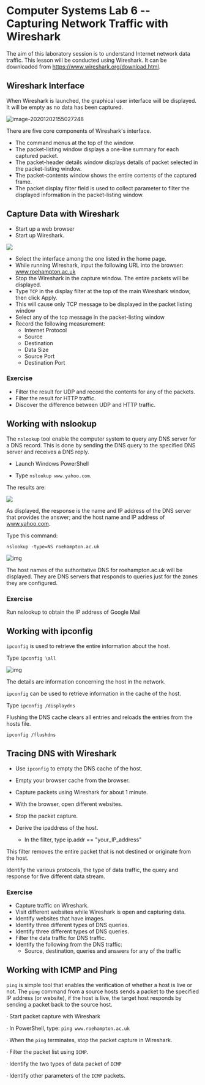 # Computer Systems Lab 6 -- Capturing Network Traffic with Wireshark

The aim of this laboratory session is to understand Internet network data traffic. This lesson will be conducted using Wireshark. It can be downloaded from https://www.wireshark.org/download.html.

## Wireshark Interface

When Wireshark is launched, the graphical user interface will be displayed. It will be empty as no data has been captured.

![image-20201202155027248](image-20201202155027248.png)

There are five core components of Wireshark's interface. 

- The command menus at the top of the window. 
- The packet-listing window displays a one-line summary for each captured packet.
- The packet-header details window displays details of packet selected in the packet-listing window.
- The packet-contents window shows the entire contents of the captured frame.
- The packet display filter field is used to collect parameter to filter the displayed information in the packet-listing window.

## Capture Data with Wireshark

- Start up a web browser
- Start up Wireshark.

![](pic1.png)

- Select the interface among the one listed in the home page.
- While running Wireshark, input the following URL into the browser: www.roehampton.ac.uk
- Stop the Wireshark in the capture window. The entire packets will be displayed.
- Type `TCP` in the display filter at the top of the main Wireshark window, then click Apply.
- This will cause only TCP message to be displayed in the packet listing window
- Select any of the tcp message in the packet-listing window
- Record the following measurement:
  - Internet Protocol
  - Source
  - Destination
  - Data Size
  - Source Port
  - Destination Port

### Exercise

- Filter the result for UDP and record the contents for any of the packets.
- Filter the result for HTTP traffic.
- Discover the difference between UDP and HTTP traffic.

## Working with nslookup

The `nslookup` tool enable the computer system to query any DNS server for a DNS record. This is done by sending the DNS query to the specified DNS server and receives a DNS reply.

- Launch Windows PowerShell

- Type `nslookup www.yahoo.com`.

The results are:

![](pic2.png)

As displayed, the response is the name and IP address of the DNS server that provides the answer; and the host name and IP address of www.yahoo.com.

Type this command:

`nslookup -type=NS roehampton.ac.uk`

![img](pic3.png)

The host names of the authoritative DNS for roehampton.ac.uk will be displayed. They are DNS servers that responds to queries just for the zones they are configured.

### Exercise

Run nslookup to obtain the IP address of Google Mail

## Working with ipconfig

`ipconfig` is used to retrieve the entire information about the host. 

Type `ipconfig \all`

![img](pic4.png)

The details are information concerning the host in the network.

`ipconfig` can be used to retrieve information in the cache of the host.

Type `ipconfig /displaydns`

Flushing the DNS cache clears all entries and reloads the entries from the hosts file.

`ipconfig /flushdns`

## Tracing DNS with Wireshark

- Use `ipconfig` to empty the DNS cache of the host.

- Empty your browser cache from the browser.
- Capture packets using Wireshark for about 1 minute.
- With the browser, open different websites.
- Stop the packet capture.
- Derive the ipaddress of the host.
  - In the filter, type ip.addr == "your_IP_address"

This filter removes the entire packet that is not destined or originate from the host.

Identify the various protocols, the type of data traffic, the query and response for five different data stream.

### Exercise

- Capture traffic on Wireshark.
- Visit different websites while Wireshark is open and capturing data.
- Identify websites that have images.
- Identify three different types of DNS queries.
- Identify three different types of DNS queries.
- Filter the data traffic for DNS traffic.
- Identify the following from the DNS traffic:
  - Source, destination, queries and answers for any of the traffic

## Working with ICMP and Ping

`ping` is simple tool that enables the verification of whether a host is live or not. The `ping` command from a source hosts sends a packet to the specified IP address (or website), if the host is live, the target host responds by sending a packet back to the source host.

·   Start packet capture with Wireshark

·   In PowerShell, type: `ping www.roehampton.ac.uk`

·   When the `ping` terminates, stop the packet capture in Wireshark.

·   Filter the packet list using `ICMP`.

·   Identify the two types of data packet of `ICMP`

·   Identify other parameters of the `ICMP` packets.

 

 
